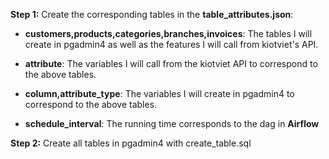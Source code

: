 **Step 1:**
Create the corresponding tables in the **table_attributes.json**:

   * **customers,products,categories,branches,invoices**: The tables I will create in pgadmin4 as well as the features I will call from kiotviet's API.
    
   * **attribute**: The variables I will call from the kiotviet API to correspond to the above tables.
    
   * **column,attribute_type**: The variables I will create in pgadmin4 to correspond to the above tables.
    
   * **schedule_interval**: The running time corresponds to the dag in **Airflow**

**Step 2:**
Create all tables in pgadmin4 with create_table.sql
